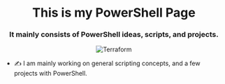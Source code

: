 <h1 align="center">This is my PowerShell Page</h1>
<h3 align="center">It mainly consists of PowerShell ideas, scripts, and projects.</h3>

<p align="center">
  <img src="https://miro.medium.com/max/1118/1*FtPPLdyn1ZoRww7m0V5xsw.jpeg" alt="Terraform"/>
</p>
<p align="left">
  
- ✍ I am mainly working on general scripting concepts, and a few projects with PowerShell.


<p align="center">

</p>
